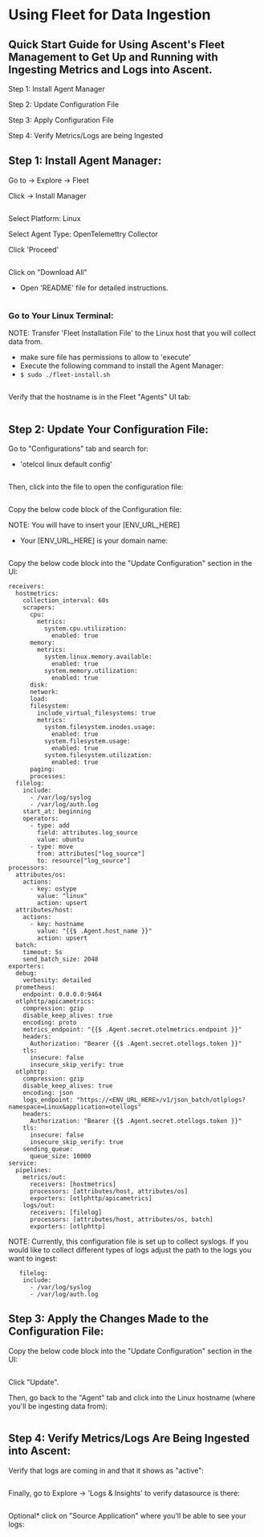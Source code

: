 # Using Fleet for Data Ingestion

## Quick Start Guide for Using Ascent's Fleet Management to Get Up and Running with Ingesting Metrics and Logs into Ascent.

Step 1: Install Agent Manager

Step 2: Update Configuration File

Step 3: Apply Configuration File

Step 4: Verify Metrics/Logs are being Ingested



## Step 1: Install Agent Manager:

Go to -> Explore -> Fleet

Click -> Install Manager

<figure><img src="../../.gitbook/assets/image (499).png" alt=""><figcaption></figcaption></figure>

Select Platform: Linux

Select  Agent Type: OpenTelemettry Collector

Click 'Proceed'

<figure><img src="../../.gitbook/assets/image (500).png" alt=""><figcaption></figcaption></figure>

Click on "Download All"

* Open 'README' file for detailed instructions.

<figure><img src="../../.gitbook/assets/image (501).png" alt=""><figcaption></figcaption></figure>

### Go to Your Linux Terminal:

NOTE: Transfer 'Fleet Installation File' to the Linux host that you will collect data from.

* make sure file has permissions to allow to 'execute'
* Execute the following command to install the Agent Manager:
* `$ sudo ./fleet-install.sh`

<figure><img src="../../.gitbook/assets/image (502).png" alt=""><figcaption></figcaption></figure>

Verify that the hostname is in the Fleet "Agents" UI tab:&#x20;

<figure><img src="../../.gitbook/assets/image (504).png" alt=""><figcaption></figcaption></figure>

## Step 2: Update Your Configuration File:

Go to "Configurations" tab and search for:

* 'otelcol linux default config'

<figure><img src="../../.gitbook/assets/image (505).png" alt=""><figcaption></figcaption></figure>

Then, click into the file to open the configuration file:

<figure><img src="../../.gitbook/assets/image (507).png" alt=""><figcaption></figcaption></figure>

Copy the below code block of the Configuration file:

NOTE: You will have to insert your \[ENV\_URL\_HERE]

* Your \[ENV\_URL\_HERE] is your domain name:

<figure><img src="../../.gitbook/assets/image (508).png" alt=""><figcaption></figcaption></figure>

Copy the below code block into the "Update Configuration" section in the UI:

```
receivers:
  hostmetrics:
    collection_interval: 60s
    scrapers:
      cpu:
        metrics:
          system.cpu.utilization:
            enabled: true
      memory:
        metrics:
          system.linux.memory.available:
            enabled: true
          system.memory.utilization:
            enabled: true
      disk:
      network:
      load:
      filesystem:
        include_virtual_filesystems: true
        metrics:
          system.filesystem.inodes.usage:
            enabled: true
          system.filesystem.usage:
            enabled: true
          system.filesystem.utilization:
            enabled: true
      paging:
      processes:
  filelog:
    include:
      - /var/log/syslog
      - /var/log/auth.log
    start_at: beginning
    operators:
      - type: add
        field: attributes.log_source
        value: ubuntu
      - type: move
        from: attributes["log_source"]
        to: resource["log_source"]
processors:
  attributes/os:
    actions:
      - key: ostype
        value: "linux"
        action: upsert
  attributes/host:
    actions:
      - key: hostname
        value: "{{$ .Agent.host_name }}"
        action: upsert
  batch:
    timeout: 5s
    send_batch_size: 2048
exporters:
  debug:
    verbosity: detailed
  prometheus:
    endpoint: 0.0.0.0:9464
  otlphttp/apicametrics:
    compression: gzip
    disable_keep_alives: true
    encoding: proto
    metrics_endpoint: "{{$ .Agent.secret.otelmetrics.endpoint }}"
    headers:
      Authorization: "Bearer {{$ .Agent.secret.otellogs.token }}"
    tls:
      insecure: false
      insecure_skip_verify: true
  otlphttp:
    compression: gzip
    disable_keep_alives: true
    encoding: json
    logs_endpoint: "https://<ENV_URL_HERE>/v1/json_batch/otlplogs?namespace=Linux&application=otellogs"
    headers:
      Authorization: "Bearer {{$ .Agent.secret.otellogs.token }}"
    tls:
      insecure: false
      insecure_skip_verify: true
    sending_queue:
      queue_size: 10000
service:
  pipelines:
    metrics/out:
      receivers: [hostmetrics]
      processors: [attributes/host, attributes/os]
      exporters: [otlphttp/apicametrics]
    logs/out:
      receivers: [filelog]
      processors: [attributes/host, attributes/os, batch]
      exporters: [otlphttp]
```

NOTE: Currently, this configuration file is set up to collect syslogs. If you would like to collect different types of logs adjust the path to the logs you want to ingest:

```
   filelog:
    include:
      - /var/log/syslog
      - /var/log/auth.log
```

## Step 3: Apply the Changes Made to the Configuration File:

Copy the below code block into the "Update Configuration" section in the UI:

<figure><img src="../../.gitbook/assets/image (509).png" alt=""><figcaption></figcaption></figure>

Click "Update".

Then, go back to the "Agent" tab and click into the Linux hostname (where you'll be ingesting data from):

<figure><img src="../../.gitbook/assets/image (510).png" alt=""><figcaption></figcaption></figure>

## Step 4: Verify Metrics/Logs Are Being Ingested into Ascent:

Verify that logs are coming in and that it shows as "active":

<figure><img src="../../.gitbook/assets/image (511).png" alt=""><figcaption></figcaption></figure>

Finally, go to Explore -> 'Logs & Insights' to verify datasource is there:

<figure><img src="../../.gitbook/assets/image (512).png" alt=""><figcaption></figcaption></figure>

Optional\* click on "Source Application" where you'll be able to see your logs:

<figure><img src="../../.gitbook/assets/image (513).png" alt=""><figcaption></figcaption></figure>

<figure><img src="../../.gitbook/assets/image (514).png" alt=""><figcaption></figcaption></figure>

